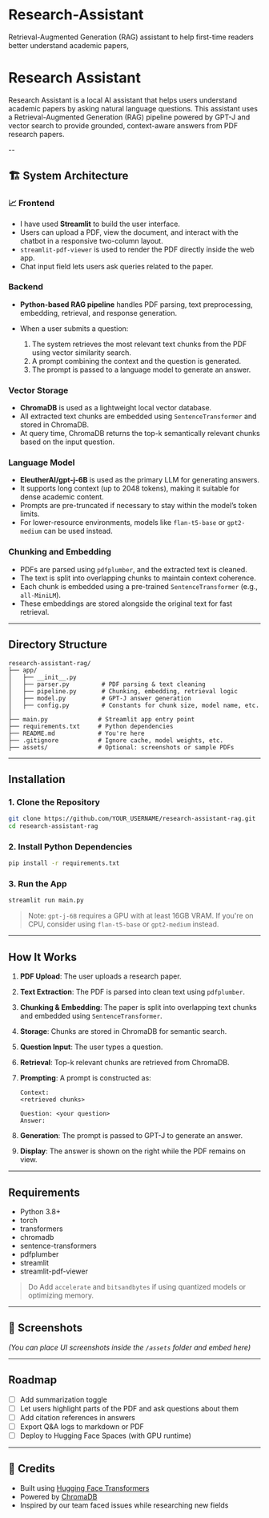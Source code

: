# Research-Assistant
Retrieval-Augmented Generation (RAG) assistant to help first-time readers better understand academic papers,

# Research Assistant

Research Assistant is a local AI assistant that helps users understand academic papers by asking natural language questions. This assistant uses a Retrieval-Augmented Generation (RAG) pipeline powered by GPT-J and vector search to provide grounded, context-aware answers from PDF research papers.

--

## 🏗️ System Architecture

### 📈 Frontend

* I have used **Streamlit** to build the user interface.
* Users can upload a PDF, view the document, and interact with the chatbot in a responsive two-column layout.
* `streamlit-pdf-viewer` is used to render the PDF directly inside the web app.
* Chat input field lets users ask queries related to the paper.

###  Backend

* **Python-based RAG pipeline** handles PDF parsing, text preprocessing, embedding, retrieval, and response generation.
* When a user submits a question:

  1. The system retrieves the most relevant text chunks from the PDF using vector similarity search.
  2. A prompt combining the context and the question is generated.
  3. The prompt is passed to a language model to generate an answer.

###  Vector Storage

* **ChromaDB** is used as a lightweight local vector database.
* All extracted text chunks are embedded using `SentenceTransformer` and stored in ChromaDB.
* At query time, ChromaDB returns the top-k semantically relevant chunks based on the input question.

### Language Model

* **EleutherAI/gpt-j-6B** is used as the primary LLM for generating answers.
* It supports long context (up to 2048 tokens), making it suitable for dense academic content.
* Prompts are pre-truncated if necessary to stay within the model’s token limits.
* For lower-resource environments, models like `flan-t5-base` or `gpt2-medium` can be used instead.

### Chunking and Embedding

* PDFs are parsed using `pdfplumber`, and the extracted text is cleaned.
* The text is split into overlapping chunks to maintain context coherence.
* Each chunk is embedded using a pre-trained `SentenceTransformer` (e.g., `all-MiniLM`).
* These embeddings are stored alongside the original text for fast retrieval.

---

## Directory Structure

```
research-assistant-rag/
├── app/
│   ├── __init__.py
│   ├── parser.py         # PDF parsing & text cleaning
│   ├── pipeline.py       # Chunking, embedding, retrieval logic
│   ├── model.py          # GPT-J answer generation
│   ├── config.py         # Constants for chunk size, model name, etc.
│
├── main.py              # Streamlit app entry point
├── requirements.txt     # Python dependencies
├── README.md            # You're here
├── .gitignore           # Ignore cache, model weights, etc.
├── assets/              # Optional: screenshots or sample PDFs
```

---

## Installation

### 1. Clone the Repository

```bash
git clone https://github.com/YOUR_USERNAME/research-assistant-rag.git
cd research-assistant-rag
```

### 2. Install Python Dependencies

```bash
pip install -r requirements.txt
```

### 3. Run the App

```bash
streamlit run main.py
```

>  Note: `gpt-j-6B` requires a GPU with at least 16GB VRAM. If you're on CPU, consider using `flan-t5-base` or `gpt2-medium` instead.

---

## How It Works

1. **PDF Upload**: The user uploads a research paper.
2. **Text Extraction**: The PDF is parsed into clean text using `pdfplumber`.
3. **Chunking & Embedding**: The paper is split into overlapping text chunks and embedded using `SentenceTransformer`.
4. **Storage**: Chunks are stored in ChromaDB for semantic search.
5. **Question Input**: The user types a question.
6. **Retrieval**: Top-k relevant chunks are retrieved from ChromaDB.
7. **Prompting**: A prompt is constructed as:

   ```
   Context:
   <retrieved chunks>

   Question: <your question>
   Answer:
   ```
8. **Generation**: The prompt is passed to GPT-J to generate an answer.
9. **Display**: The answer is shown on the right while the PDF remains on view.

---

## Requirements

* Python 3.8+
* torch
* transformers
* chromadb
* sentence-transformers
* pdfplumber
* streamlit
* streamlit-pdf-viewer

> Do Add `accelerate` and `bitsandbytes` if using quantized models or optimizing memory.

---

## 📸 Screenshots

*(You can place UI screenshots inside the `/assets` folder and embed here)*

---

##  Roadmap

* [ ] Add summarization toggle
* [ ] Let users highlight parts of the PDF and ask questions about them
* [ ] Add citation references in answers
* [ ] Export Q\&A logs to markdown or PDF
* [ ] Deploy to Hugging Face Spaces (with GPU runtime)

---

## 🧠 Credits

* Built using [Hugging Face Transformers](https://huggingface.co/transformers/)
* Powered by [ChromaDB](https://www.trychroma.com/)
* Inspired by our team faced issues while researching new fields
